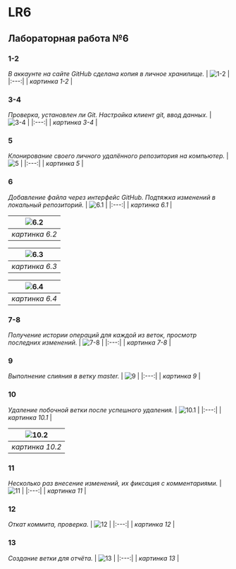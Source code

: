 # LR6

## Лабораторная работа №6

### **1-2**

*В аккаунте на сайте GitHub сделана копия в личное хранилище.*
| ![1-2](screenshots/pic_1-2.png) |
|:---:|
| *картинка 1-2* |

### **3-4**

*Проверка, установлен ли Git. Настройка клиент git, ввод данных.*
| ![3-4](screenshots/pic_3-4.png) |
|:---:|
| *картинка 3-4* |

### **5**

*Клонирование своего личного удалённого репозитория на компьютер.*
| ![5](screenshots/pic_5.png) |
|:---:|
| *картинка 5* |

### **6**

*Добавление файла через интерфейс GitHub. Подтяжка изменений в локальный репозиторий.*
| ![6.1](screenshots/pic_6.1.png) |
|:---:|
| *картинка 6.1* |

| ![6.2](screenshots/pic_6.2.png) |
|:---:|
| *картинка 6.2* |

| ![6.3](screenshots/pic_6.3.png) |
|:---:|
| *картинка 6.3* |

| ![6.4](screenshots/pic_6.4.png) |
|:---:|
| *картинка 6.4* |

### **7-8**

*Получение истории операций для каждой из веток, просмотр последних изменений.*
| ![7-8](screenshots/pic_7-8.png) |
|:---:|
| *картинка 7-8* |

### **9**

*Выполнение слияния в ветку master.*
| ![9](screenshots/pic_9.png) |
|:---:|
| *картинка 9* |

### **10**

*Удаление побочной ветки после успешного удаления.*
| ![10.1](screenshots/pic_10.1.png) |
|:---:|
| *картинка 10.1* |

| ![10.2](screenshots/pic_10.2.png) |
|:---:|
| *картинка 10.2* |

### **11**

*Несколько раз внесение изменений, их фиксация с комментариями.*
| ![11](screenshots/pic_11.png) |
|:---:|
| *картинка 11* |

### **12**

*Откат коммита, проверка.*
| ![12](screenshots/pic_12.png) |
|:---:|
| *картинка 12* |

### **13**

*Создание ветки для отчёта.*
| ![13](screenshots/pic_13.png) |
|:---:|
| *картинка 13* |

